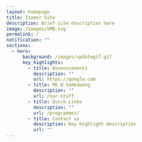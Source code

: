 ```yaml
---
layout: homepage
title: Isomer Site
description: Brief site description here
image: /images/SMB.svg
permalink: /
notification: ""
sections:
  - hero:
      background: /images/updategif.gif
      key_highlights:
        - title: Announcements
          description: ""
          url: https://google.com
        - title: MK @ Sembawang
          description: ""
          url: /our-staff
        - title: Quick Links
          description: ""
          url: /programmes/
        - title: Contact us
          description: Key Highlight description
          url: ""
---
```

